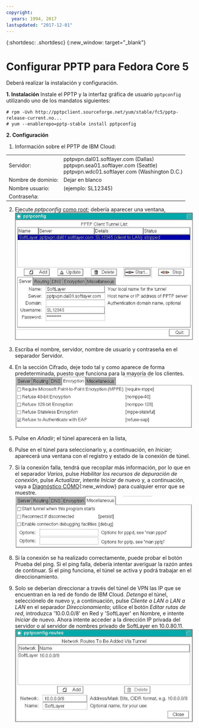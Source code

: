 ```yaml
---
copyright:
  years: 1994, 2017
lastupdated: "2017-12-01"
---
```


{:shortdesc: .shortdesc}
{:new_window: target="_blank"}

# Configurar PPTP para Fedora Core 5

Deberá realizar la instalación y configuración.

**1. Instalación**
Instale el PPTP y la interfaz gráfica de usuario `pptpconfig` utilizando uno de los mandatos siguientes:
```
# rpm -Uvh http://pptpclient.sourceforge.net/yum/stable/fc5/pptp-release-current.no...
# yum --enablerepo=pptp-stable install pptpconfig
```

**2. Configuración**

1. Información sobre el PPTP de IBM Cloud:
<table><tr><td>Servidor:</td><td>pptpvpn.dal01.softlayer.com (Dallas)<br/>pptpvpn.sea01.softlayer.com (Seattle)<br/>pptpvpn.wdc01.softlayer.com (Washington D.C.)</td></tr><tr><td>Nombre de dominio:</td><td>Dejar en blanco</td></tr><tr><td>Nombre usuario:</td><td>(ejemplo: SL12345)</td></tr><tr><td>Contraseña:</td><td>&nbsp;</td></tr></table>

2. Ejecute *pptpconfig* <span style="text-decoration: underline">como root</span>; debería aparecer una ventana,<br/>
![Figura 1](images/ss1.jpeg)

3. Escriba el nombre, servidor, nombre de usuario y contraseña en el separador Servidor.

4. En la sección Cifrado, deje todo tal y como aparece de forma predeterminada, puesto que funciona para la mayoría de los clientes.<br/>
![Figura 2](images/ss2.jpeg)

5. Pulse en *Añadir*; el túnel aparecerá en la lista,

6. Pulse en el túnel para seleccionarlo y, a continuación, en *Iniciar*; aparecerá una ventana con el registro y estado de la conexión de túnel.

7. Si la conexión falla, tendrá que recopilar más información, por lo que en el separador *Varios*, pulse *Habilitar los recursos de depuración de conexión*, pulse *Actualizar*, intente *Iniciar* de nuevo y, a continuación, vaya a [Diagnóstico CÓMO](http://pptpclient.sourceforge.net/howto-diagnosis.phtml){:new_window} para cualquier error que se muestre.<br/>
![Figura 3](images/ss3.jpeg)

8. Si la conexión se ha realizado correctamente, puede probar el botón Prueba del ping. Si el ping falla, debería intentar averiguar la razón antes de continuar. Si el ping funciona, el túnel se activa y podrá trabajar en el direccionamiento.

9. Solo se deberían direccionar a través del túnel de VPN las IP que se encuentran en la red de fondo de IBM Cloud.  *Detenga* el túnel, selecciónelo de nuevo y, a continuación, pulse *Cliente a LAN o LAN a LAN* en el separador *Direccionamiento*; utilice el botón *Editar rutas de red*, introduzca '10.0.0.0/8' en Red y 'SoftLayer' en Nombre, e intente *Iniciar* de nuevo. Ahora intente acceder a la dirección IP privada del servidor o al servidor de nombres privado de SoftLayer en 10.0.80.11.<br/>
![Figura 4](images/ss4.jpeg)

